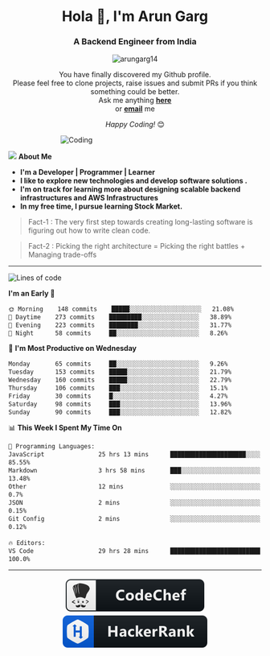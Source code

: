 <h1 align="center">Hola 👋, I'm Arun Garg</h1>
<h3 align="center">A Backend Engineer from India</h3>
 <p align="center"> <img src="https://komarev.com/ghpvc/?username=ditikrushna" alt="arungarg14" /> </p>

<div align="center">
You have finally discovered my Github profile. <br>
Please feel free to clone projects, raise issues and submit PRs if you think something could be better. <br>
Ask me anything <a href="https://github.com/arungarg14/arungarg14/issues/new"><b>here</b></a><br>
or <a href="mailto:18335@iiitu.ac.in"><b>email</b></a> me

<i>Happy Coding!</i> 😊
</div>

<img align="right" alt="Coding" width="400" src="https://media.giphy.com/media/Y4ak9Ki2GZCbJxAnJD/giphy.gif">

</br>

<img src="https://media.giphy.com/media/WUlplcMpOCEmTGBtBW/giphy.gif" width="30"> **About Me**

- **I'm a Developer | Programmer | Learner**<br/>   
- **I like to explore new technologies and develop software solutions .** <br/>
- **I'm on track for learning more about designing scalable backend infrastructures and AWS Infrastructures** <br/>
- **In my free time, I pursue learning Stock Market.** <br/>
<!-- - Know me about more [here](https://www.linkedin.com/in/arun-garg-a220b4170/)<br/>  -->

 
> Fact-1 : The very first step towards creating long-lasting software is figuring out how to write clean code.


> Fact-2 : Picking the right architecture = Picking the right battles + Managing trade-offs 

---

<!--START_SECTION:waka-->
![Lines of code](https://img.shields.io/badge/From%20Hello%20World%20I%27ve%20Written-207177%20lines%20of%20code-blue)

**I'm an Early 🐤** 

```text
🌞 Morning    148 commits    █████░░░░░░░░░░░░░░░░░░░░   21.08% 
🌆 Daytime    273 commits    █████████░░░░░░░░░░░░░░░░   38.89% 
🌃 Evening    223 commits    ████████░░░░░░░░░░░░░░░░░   31.77% 
🌙 Night      58 commits     ██░░░░░░░░░░░░░░░░░░░░░░░   8.26%

```
📅 **I'm Most Productive on Wednesday** 

```text
Monday       65 commits     ██░░░░░░░░░░░░░░░░░░░░░░░   9.26% 
Tuesday      153 commits    █████░░░░░░░░░░░░░░░░░░░░   21.79% 
Wednesday    160 commits    █████░░░░░░░░░░░░░░░░░░░░   22.79% 
Thursday     106 commits    ███░░░░░░░░░░░░░░░░░░░░░░   15.1% 
Friday       30 commits     █░░░░░░░░░░░░░░░░░░░░░░░░   4.27% 
Saturday     98 commits     ███░░░░░░░░░░░░░░░░░░░░░░   13.96% 
Sunday       90 commits     ███░░░░░░░░░░░░░░░░░░░░░░   12.82%

```


📊 **This Week I Spent My Time On** 

```text
💬 Programming Languages: 
JavaScript               25 hrs 13 mins      █████████████████████░░░░   85.55% 
Markdown                 3 hrs 58 mins       ███░░░░░░░░░░░░░░░░░░░░░░   13.48% 
Other                    12 mins             ░░░░░░░░░░░░░░░░░░░░░░░░░   0.7% 
JSON                     2 mins              ░░░░░░░░░░░░░░░░░░░░░░░░░   0.15% 
Git Config               2 mins              ░░░░░░░░░░░░░░░░░░░░░░░░░   0.12%

🔥 Editors: 
VS Code                  29 hrs 28 mins      █████████████████████████   100.0%

```


<!--END_SECTION:waka-->

<!-- --- -->


<!-- <img src="http://www.netanimations.net/livres-13.gif" width="40"> **Latest Blogs**  -->

<!-- BLOG-POST-LIST:START -->
<!-- BLOG-POST-LIST:END -->

--- 

<p align="center">
 <a href="https://www.codechef.com/users/iamchinu" />
    <img src="https://raw.githubusercontent.com/AbhishekMaira10/AbhishekMaira10/master/Resources/svg/codechef.svg" alt="codechef" style="vertical-align:top; margin:4px">
  </a>

  <a href="https://www.hackerrank.com/arungarg1414" />
    <img src="https://raw.githubusercontent.com/AbhishekMaira10/AbhishekMaira10/master/Resources/svg/hackerrank.svg" alt="hackerrank" style="vertical-align:top; margin:4px">
  </a>
  
<!--  <a href="https://www.linkedin.com/in/arun-garg-a220b4170" />
    <img src="https://raw.githubusercontent.com/AbhishekMaira10/AbhishekMaira10/master/Resources/svg/linkedin.svg" alt="linkedin" style="vertical-align:top; margin:4px"> 
  </a>  -->
  
<!--   <a href="https://twitter.com/_gargarun" />
    <img src="https://raw.githubusercontent.com/AbhishekMaira10/AbhishekMaira10/master/Resources/svg/twitter.svg" alt="twitter" style="vertical-align:top; margin:4px">   
  </a>  -->
  
  
</p>








